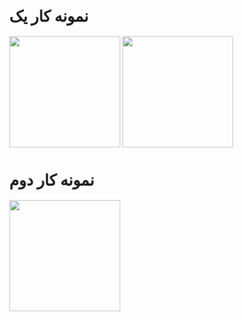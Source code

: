 
# نمونه کار یک

<img src="http://www.upsara.com/images/s440754_.gif" width="200px">

<img src="http://www.upsara.com/images/s436505_.gif" width="200px">

# نمونه کار دوم


<img src="http://www.upsara.com/images/k571045_.gif" width="200px">
